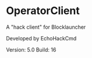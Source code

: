 # OperatorClient
A "hack client" for Blocklauncher

Developed by EchoHackCmd

Version: 5.0
Build: 16
